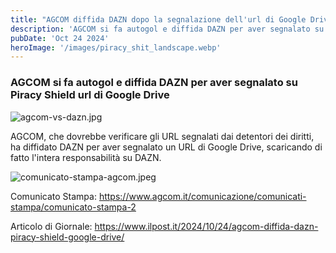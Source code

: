 ```yaml
---
title: "AGCOM diffida DAZN dopo la segnalazione dell'url di Google Drive"
description: 'AGCOM si fa autogol e diffida DAZN per aver segnalato su Piracy Shield url di Google Drive'
pubDate: 'Oct 24 2024'
heroImage: '/images/piracy_shit_landscape.webp'
---
```


### AGCOM si fa autogol e diffida DAZN per aver segnalato su Piracy Shield url di Google Drive

![agcom-vs-dazn.jpg](/images/agcom-vs-dazn.jpg)

AGCOM, che dovrebbe verificare gli URL segnalati dai detentori dei diritti, ha diffidato DAZN per aver segnalato un URL 
di Google Drive, scaricando di fatto l'intera responsabilità su DAZN.


![comunicato-stampa-agcom.jpeg](/images/comunicato-stampa-agcom.jpeg)

Comunicato Stampa: https://www.agcom.it/comunicazione/comunicati-stampa/comunicato-stampa-2

Articolo di Giornale: https://www.ilpost.it/2024/10/24/agcom-diffida-dazn-piracy-shield-google-drive/